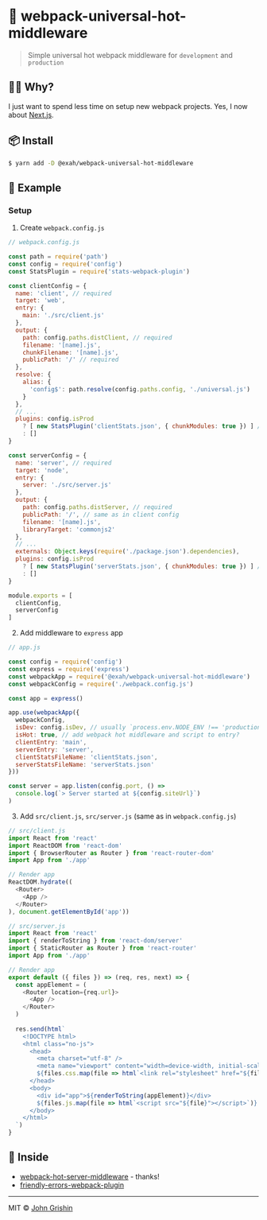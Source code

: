 # 👷 webpack-universal-hot-middleware

> Simple universal hot webpack middleware for `development` and `production`


## 🤦‍♂️ Why?

I just want to spend less time on setup new webpack projects. Yes, I now about [Next.js](https://nextjs.org/).


## 📦 Install

```sh
$ yarn add -D @exah/webpack-universal-hot-middleware
```


## 👀 Example

### Setup

1. Create `webpack.config.js`

  ```js
  // webpack.config.js

  const path = require('path')
  const config = require('config')
  const StatsPlugin = require('stats-webpack-plugin')

  const clientConfig = {
    name: 'client', // required
    target: 'web',
    entry: {
      main: './src/client.js'
    },
    output: {
      path: config.paths.distClient, // required
      filename: '[name].js',
      chunkFilename: '[name].js',
      publicPath: '/' // required
    },
    resolve: {
      alias: {
        'config$': path.resolve(config.paths.config, './universal.js')
      }
    },
    // ...
    plugins: config.isProd
      ? [ new StatsPlugin('clientStats.json', { chunkModules: true }) ] // required
      : []
  }

  const serverConfig = {
    name: 'server', // required
    target: 'node',
    entry: {
      server: './src/server.js'
    },
    output: {
      path: config.paths.distServer, // required
      publicPath: '/', // same as in client config
      filename: '[name].js',
      libraryTarget: 'commonjs2'
    },
    // ...
    externals: Object.keys(require('./package.json').dependencies),
    plugins: config.isProd
      ? [ new StatsPlugin('serverStats.json', { chunkModules: true }) ] // required
      : []
  }

  module.exports = [
    clientConfig,
    serverConfig
  ]
  ```

2. Add middleware to `express` app

  ```js
  // app.js

  const config = require('config')
  const express = require('express')
  const webpackApp = require('@exah/webpack-universal-hot-middleware')
  const webpackConfig = require('./webpack.config.js')

  const app = express()

  app.use(webpackApp({
    webpackConfig,
    isDev: config.isDev, // usually `process.env.NODE_ENV !== 'production'`
    isHot: true, // add webpack hot middleware and script to entry?
    clientEntry: 'main',
    serverEntry: 'server',
    clientStatsFileName: 'clientStats.json',
    serverStatsFileName: 'serverStats.json'
  }))

  const server = app.listen(config.port, () =>
    console.log(`> Server started at ${config.siteUrl}`)
  )
  ```


3. Add `src/client.js`, `src/server.js` (same as in `webpack.config.js`)

  ```js
  // src/client.js
  import React from 'react'
  import ReactDOM from 'react-dom'
  import { BrowserRouter as Router } from 'react-router-dom'
  import App from './app'

  // Render app
  ReactDOM.hydrate((
    <Router>
      <App />
    </Router>
  ), document.getElementById('app'))
  ```

  ```js
  // src/server.js
  import React from 'react'
  import { renderToString } from 'react-dom/server'
  import { StaticRouter as Router } from 'react-router'
  import App from './app'

  // Render app
  export default ({ files }) => (req, res, next) => {
    const appElement = (
      <Router location={req.url}>
        <App />
      </Router>
    )
    
    res.send(html`
      <!DOCTYPE html>
      <html class="no-js">
        <head>
          <meta charset="utf-8" />
          <meta name="viewport" content="width=device-width, initial-scale=1" />
          ${files.css.map(file => html`<link rel="stylesheet" href="${file}" />`)}
        </head>
        <body>
          <div id="app">${renderToString(appElement)}</div>
          ${files.js.map(file => html`<script src="${file}"></script>`)}
        </body>
      </html>
    `)
  }
  ```



## 🔗 Inside

- [webpack-hot-server-middleware](https://www.npmjs.com/package/webpack-hot-server-middleware) - thanks!
- [friendly-errors-webpack-plugin](https://www.npmjs.com/package/friendly-errors-webpack-plugin)

---

MIT © [John Grishin](http://johngrish.in)

